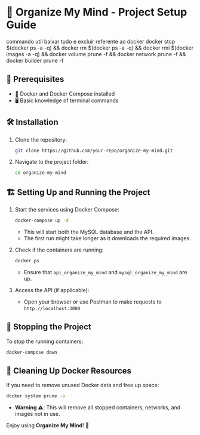 # 🚀 Organize My Mind - Project Setup Guide

commando util baixar tudo e excluir referente ao docker docker stop $(docker ps -a -q) && docker rm $(docker ps -a -q) && docker rmi $(docker images -a -q) && docker volume prune -f && docker network prune -f && docker builder prune -f

## 📌 Prerequisites

-   🐳 Docker and Docker Compose installed
-   🖥️ Basic knowledge of terminal commands

## 🛠️ Installation

1. Clone the repository:
    ```sh
    git clone https://github.com/your-repo/organize-my-mind.git
    ```
2. Navigate to the project folder:
    ```sh
    cd organize-my-mind
    ```

## 🏗️ Setting Up and Running the Project

1. Start the services using Docker Compose:

    ```sh
    docker-compose up -d
    ```

    - This will start both the MySQL database and the API.
    - The first run might take longer as it downloads the required images.

2. Check if the containers are running:

    ```sh
    docker ps
    ```

    - Ensure that `api_organize_my_mind` and `mysql_organize_my_mind` are up.

3. Access the API (if applicable):
    - Open your browser or use Postman to make requests to `http://localhost:3000`

## 🛑 Stopping the Project

To stop the running containers:

```sh
docker-compose down
```

## 🧹 Cleaning Up Docker Resources

If you need to remove unused Docker data and free up space:

```sh
docker system prune -a
```

-   **Warning ⚠️**: This will remove all stopped containers, networks, and images not in use.

Enjoy using **Organize My Mind**! 🎯
